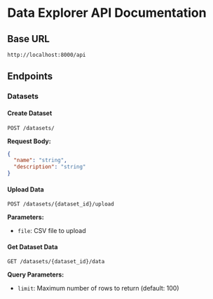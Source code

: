 # Data Explorer API Documentation

## Base URL
`http://localhost:8000/api`

## Endpoints

### Datasets

#### Create Dataset
```
POST /datasets/
```

**Request Body:**
```json
{
  "name": "string",
  "description": "string"
}
```

#### Upload Data
```
POST /datasets/{dataset_id}/upload
```

**Parameters:**
- `file`: CSV file to upload

#### Get Dataset Data
```
GET /datasets/{dataset_id}/data
```

**Query Parameters:**
- `limit`: Maximum number of rows to return (default: 100)
